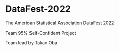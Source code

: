 # DataFest-2022

The American Statistical Association DataFest 2022


Team 95% Self-Confident Project


Team lead by Takao Oba
